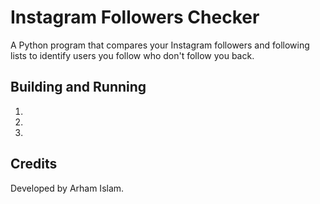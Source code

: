 # Instagram Followers Checker
A Python program that compares your Instagram followers and following lists to identify users you follow who don't follow you back.

## Building and Running
1. 
2. 
3. 

## Credits
Developed by Arham Islam.